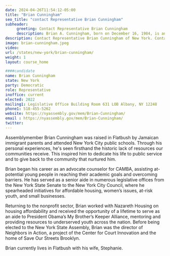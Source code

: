 ```yaml
---
date: 2024-04-26T11:54:12-05:00
title: "Brian Cunningham"
seo_title: "contact Representative Brian Cunningham"
subheader:
     greeting: Contact Representative Brian Cunningham
     description: Brian A. Cunningham, born on December 16, 1984, is an American politician currently serving as a member of the New York State Assembly from the 43rd district. He assumed office on March 30, 2022, succeeding Diana Richardson.
description: Contact Representative Brian Cunningham of New York. Contact information for Brian Cunningham includes email address, phone number, and mailing address.
image: brian-cunningham.jpeg
video:
url: /states/new-york/brian-cunningham/
weight: 1
layout: course_home

####candidate
name: Brian Cunningham
state: New York
party: Democratic
role: Representative
inoffice: current
elected: 2022
mailing1: Legislative Office Building Room 631 LOB Albany, NY 12248
phone1: 518-455-5262
website: https://nyassembly.gov/mem/Brian-Cunningham/
email : https://nyassembly.gov/mem/Brian-Cunningham/
twitter:
---
```


Assemblymember Brian Cunningham was raised in Flatbush by Jamaican immigrant parents and attended New York City public schools. Through his personal experiences, he's seen firsthand the historic lack of resources our communities receive. This inspired him to dedicate his life to public service and to give back to the community that nurtured him.

Brian began his career as an advocate counselor for CAMBA, assisting at-potential young people in reaching their academic goals and overcoming barriers. He has served as a senior aide in numerous legislative offices from the New York State Senate to the New York City Council, where he spearheaded initiatives for affordable housing, women’s issues, at-risk youth, and small businesses.

Returning to the nonprofit sector, Brian worked with Nazareth Housing on housing affordability and received the opportunity of a lifetime to serve as an aide to President Obama’s My Brother’s Keeper Alliance, mentoring and providing resources to underserved youth across the nation. Before being elected to the New York State Assembly, Brian was the director of Neighbors in Action, a project of the Center for Court Innovation and the home of Save Our Streets Brooklyn.

Brian currently lives in Flatbush with his wife, Stephanie.
